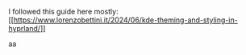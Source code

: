 I followed this guide here mostly:
[[https://www.lorenzobettini.it/2024/06/kde-theming-and-styling-in-hyprland/]]






aa





